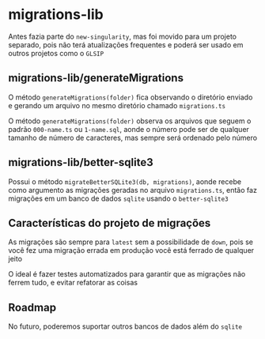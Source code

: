 # migrations-lib

Antes fazia parte do `new-singularity`, mas foi movido para um projeto separado, pois não terá atualizações frequentes e poderá ser usado em outros projetos como o `GLSIP`

## migrations-lib/generateMigrations

O método `generateMigrations(folder)` fica observando o diretório enviado e gerando um arquivo no mesmo diretório chamado `migrations.ts`

O método `generateMigrations(folder)` observa os arquivos que seguem o padrão `000-name.ts` ou `1-name.sql`, aonde o número pode ser de qualquer tamanho de número de caracteres, mas sempre será ordenado pelo número

## migrations-lib/better-sqlite3

Possui o método `migrateBetterSQLite3(db, migrations)`, aonde recebe como argumento as migrações geradas no arquivo `migrations.ts`, então faz migrações em um banco de dados `sqlite` usando o `better-sqlite3`

## Características do projeto de migrações

As migrações são sempre para `latest` sem a possibilidade de `down`, pois se você fez uma migração errada em produção você está ferrado de qualquer jeito

O ideal é fazer testes automatizados para garantir que as migrações não ferrem tudo, e evitar refatorar as coisas

## Roadmap

No futuro, poderemos suportar outros bancos de dados além do `sqlite`
